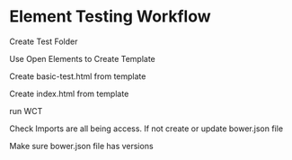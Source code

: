 # Element Testing Workflow

Create Test Folder

Use Open Elements to Create Template

Create basic-test.html from template

Create index.html from template

run WCT

Check Imports are all being access. If not create or update bower.json file

Make sure bower.json file has versions



